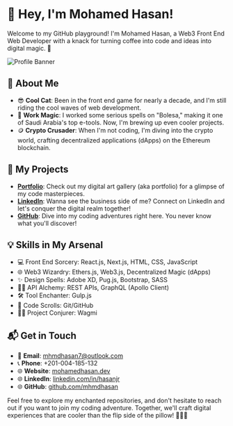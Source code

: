 
# 👋 Hey, I'm Mohamed Hasan!
Welcome to my GitHub playground! I'm Mohamed Hasan, a Web3 Front End Web Developer with a knack for turning coffee into code and ideas into digital magic. 🚀

![Profile Banner](https://media.giphy.com/media/v1.Y2lkPTc5MGI3NjExdmlzNnE0dXp0cXMyOTRzY3ZxbDBuZXhnczIzZmU4d2J2ZG9rY3VjaiZlcD12MV9pbnRlcm5hbF9naWZfYnlfaWQmY3Q9Zw/CuuSHzuc0O166MRfjt/giphy.gif)

## 🌟 About Me

- 😎 **Cool Cat**: Been in the front end game for nearly a decade, and I'm still riding the cool waves of web development.
- 💼 **Work Magic**: I worked some serious spells on "Bolesa," making it one of Saudi Arabia's top e-tools. Now, I'm brewing up even cooler projects.
- 🪙 **Crypto Crusader**: When I'm not coding, I'm diving into the crypto world, crafting decentralized applications (dApps) on the Ethereum blockchain.

## 🚀 My Projects

- **[Portfolio](https://www.mohamedhasan.dev)**: Check out my digital art gallery (aka portfolio) for a glimpse of my code masterpieces.
- **[LinkedIn](https://linkedin.com/in/hasanjr)**: Wanna see the business side of me? Connect on LinkedIn and let's conquer the digital realm together!
- **[GitHub](https://github.com/mhmdhasan)**: Dive into my coding adventures right here. You never know what you'll discover!

## 💡 Skills in My Arsenal

- 💻 Front End Sorcery: React.js, Next.js, HTML, CSS, JavaScript
- 🌐 Web3 Wizardry: Ethers.js, Web3.js, Decentralized Magic (dApps)
- ✨ Design Spells: Adobe XD, Pug.js, Bootstrap, SASS
- 🧙‍♂️ API Alchemy: REST APIs, GraphQL (Apollo Client)
- 🛠️ Tool Enchanter: Gulp.js
- 📜 Code Scrolls: Git/GitHub
- 🧝‍♂️ Project Conjurer: Wagmi

## 📬 Get in Touch

- 📧 **Email**: [mhmdhasan7@outlook.com](mailto:mhmdhasan7@outlook.com)
- 📞 **Phone**: +201-004-185-132
- 🌐 **Website**: [mohamedhasan.dev](https://www.mohamedhasan.dev)
- 🌐 **LinkedIn**: [linkedin.com/in/hasanjr](https://linkedin.com/in/hasanjr)
- 🌐 **GitHub**: [github.com/mhmdhasan](https://github.com/mhmdhasan)

Feel free to explore my enchanted repositories, and don't hesitate to reach out if you want to join my coding adventure. Together, we'll craft digital experiences that are cooler than the flip side of the pillow! 🌟😎🚀

<style>
  /* Center the profile banner */
  .center {
    text-align: center;
  }
  .center img {
    max-width: 100%;
  }
</style>
